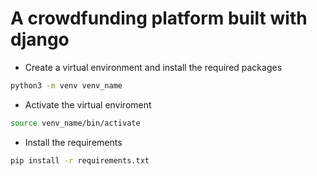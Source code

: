 # A crowdfunding platform built with django



- Create a virtual environment and install the required packages

```bash
python3 -m venv venv_name
```

- Activate the virtual enviroment

```bash
source venv_name/bin/activate
```
- Install the requirements 
```bash
pip install -r requirements.txt
```